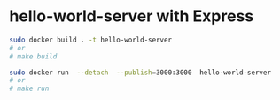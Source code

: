 # hello-world-server with Express


```bash
sudo docker build . -t hello-world-server
# or
# make build
```

```bash
sudo docker run  --detach  --publish=3000:3000  hello-world-server 
# or
# make run
```

